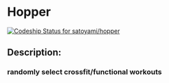 # Hopper
[ ![Codeship Status for satoyami/hopper](https://app.codeship.com/projects/b6062ee0-da0f-0134-0795-3a4993b56c58/status?branch=master)](https://app.codeship.com/projects/203571)

## Description: 
### randomly select crossfit/functional workouts